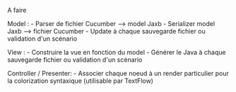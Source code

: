A faire

Model : 
	- Parser de fichier Cucumber --> model Jaxb
	- Serializer model Jaxb --> fichier Cucumber
	- Update à chaque sauvegarde fichier ou validation d'un scénario
		
View :
	- Construire la vue en fonction du model
	- Générer le Java à chaque sauvegarde fichier ou validation d'un scénario


Controller / Presenter:
	- Associer chaque noeud à un render particulier pour la colorization syntaxique (utilisable par TextFlow)